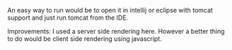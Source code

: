 An easy way to run would be to open it in intellij or eclipse with tomcat support and just run tomcat from the IDE.

Improvements: I used a server side rendering here. However a better thing to do would be client side rendering using javascript.
